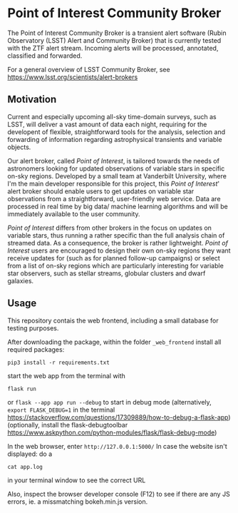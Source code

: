 # Point of Interest Community Broker

The Point of Interest Community Broker is a transient alert software (Rubin Observatory (LSST) Alert and Community Broker) that is currently tested with the ZTF alert stream.
Incoming alerts will be processed, annotated, classified and forwarded.

For a general overview of LSST Community Broker, see https://www.lsst.org/scientists/alert-brokers



## Motivation
 
Current and especially upcoming all-sky time-domain surveys, such as LSST, will deliver a vast amount of data each night, requiring for the developent of flexible, straightforward tools for the analysis, selection and forwarding of information regarding astrophysical transients and variable objects. 
 
Our alert broker, called *Point of Interest*, is tailored towards the needs of astronomers looking for updated observations of variable stars in specific on-sky regions. Developed by a small team at Vanderbilt University, where I'm the main developer responsible for this project, this *Point of Interest*' alert broker should enable users to get updates on variable star observations from a straightforward, user-friendly web service. Data are processed in real time by big data/ machine learning algorithms and will be immediately available to the user community.


*Point of Interest* differs from other brokers in the focus on updates on variable stars, thus running a rather specific than the full analysis chain of streamed data. As a consequence, the broker is rather lightweight. *Point of Interest* users are encouraged to design their own on-sky regions they want receive updates for (such as for planned follow-up campaigns) or select from a list of on-sky regions which are particularly interesting for variable star observers, such as stellar streams, globular clusters and dwarf galaxies.

## Usage
This repository contais the web frontend, including a small database for testing purposes.

After downloading the package, within the folder `_web_frontend` install all required packages:

`pip3 install -r requirements.txt`


start the web app from the terminal with 

`flask run`

or `flask --app app run --debug` to start in debug mode (alternatively, `export FLASK_DEBUG=1` in the terminal https://stackoverflow.com/questions/17309889/how-to-debug-a-flask-app)
(optionally, install the flask-debugtoolbar https://www.askpython.com/python-modules/flask/flask-debug-mode)

In the web browser, enter
`http://127.0.0.1:5000/`
In case the website isn't displayed: do a

`cat app.log`

in your terminal window to see the correct URL


Also, inspect the browser developer console (F12) to see if there are any JS errors, ie. a missmatching bokeh.min.js version.